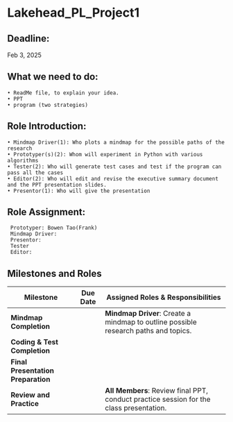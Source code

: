 # Lakehead_PL_Project1

## Deadline:
Feb 3, 2025

## What we need to do:
	• ReadMe file, to explain your idea.
	• PPT
  	• program (two strategies)
 
	

## Role Introduction:
	• Mindmap Driver(1): Who plots a mindmap for the possible paths of the research
	• Prototyper(s)(2): Whom will experiment in Python with various algorithms
	• Tester(2): Who will generate test cases and test if the program can pass all the cases
	• Editor(2): Who will edit and revise the executive summary document and the PPT presentation slides.
  	• Presentor(1): Who will give the presentation

 ## Role Assignment:
	 Prototyper: Bowen Tao(Frank)
	 Mindmap Driver:
	 Presentor:
   	 Tester
	 Editor: 



## Milestones and Roles

| **Milestone**                   | **Due Date**     | **Assigned Roles & Responsibilities**                                                                 |
|---------------------------------|------------------|------------------------------------------------------------------------------------------------------|
| **Mindmap Completion**          |                  | **Mindmap Driver**: Create a mindmap to outline possible research paths and topics.   |
| **Coding & Test Completion**    |                  |  |
| **Final Presentation Preparation** |               |  |
| **Review and Practice**         |                  | **All Members**: Review final PPT, conduct practice session for the class presentation.             |
